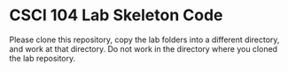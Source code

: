 # CSCI 104 Lab Skeleton Code

Please clone this repository, copy the lab folders into a different directory, and work at that directory. Do not work in the directory where you cloned the lab repository.
